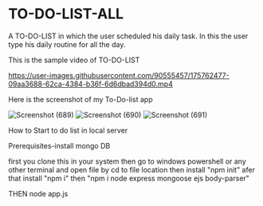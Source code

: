 # TO-DO-LIST-ALL
A TO-DO-LIST in which the user  scheduled his daily task. In this the user type his daily routine for all the day.

This is the sample video of TO-DO-LIST


https://user-images.githubusercontent.com/90555457/175762477-09aa3688-62ca-4384-b36f-6d6dbad394d0.mp4

Here is the screenshot of my To-Do-list app

![Screenshot (689)](https://user-images.githubusercontent.com/90555457/175762520-f431b615-eadb-42cb-9057-cbb80cf5291d.png)
![Screenshot (690)](https://user-images.githubusercontent.com/90555457/175762525-9d47c12a-92d6-4a21-861b-84c205af5f86.png)
![Screenshot (691)](https://user-images.githubusercontent.com/90555457/175762537-7f2fd53c-ba6e-4676-97a7-40a9d0eb099c.png)




How to Start to do list in local server

Prerequisites-install mongo DB 

first you clone this in your system 
then go to windows powershell or any other terminal and open file by cd to file location
then install "npm init"
afer that install "npm i"
then "npm i node express mongoose ejs body-parser"

THEN node app.js

